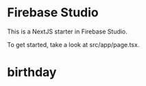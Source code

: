 # Firebase Studio

This is a NextJS starter in Firebase Studio.

To get started, take a look at src/app/page.tsx.

# birthday
